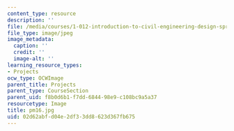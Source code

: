 ```yaml
---
content_type: resource
description: ''
file: /media/courses/1-012-introduction-to-civil-engineering-design-spring-2002/02d62abfd04e2df33dd8623d367fb675_pm16.jpg
file_type: image/jpeg
image_metadata:
  caption: ''
  credit: ''
  image-alt: ''
learning_resource_types:
- Projects
ocw_type: OCWImage
parent_title: Projects
parent_type: CourseSection
parent_uid: f8b0d6b1-f7dd-6844-98e9-c108bc9a5a37
resourcetype: Image
title: pm16.jpg
uid: 02d62abf-d04e-2df3-3dd8-623d367fb675
---
```

